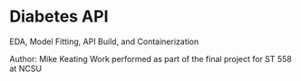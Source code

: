 # Diabetes API

EDA, Model Fitting, API Build, and Containerization

Author: Mike Keating
Work performed as part of the final project for ST 558 at NCSU
